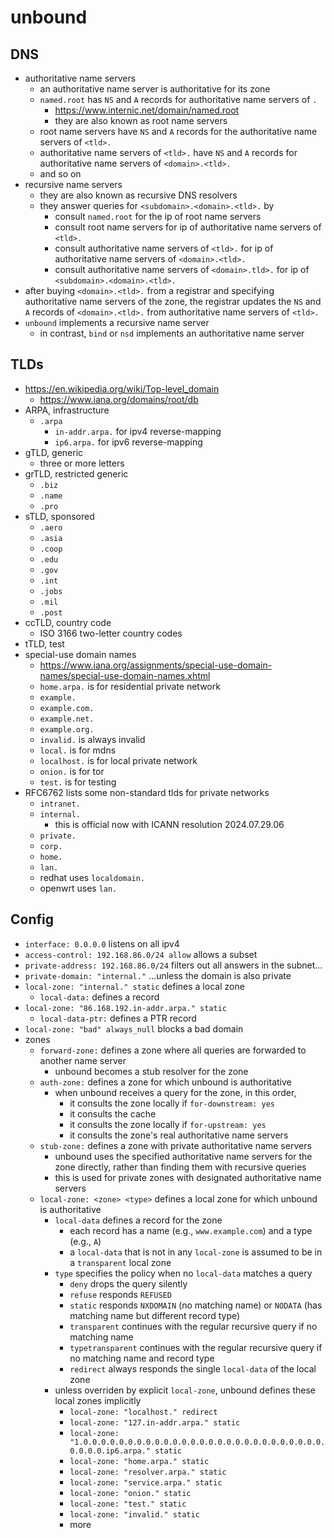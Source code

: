 unbound
=======

## DNS

- authoritative name servers
  - an authoritative name server is authoritative for its zone
  - `named.root` has `NS` and `A` records for authoritative name servers of `.`
    - <https://www.internic.net/domain/named.root>
    - they are also known as root name servers
  - root name servers have `NS` and `A` records for the authoritative name
    servers of `<tld>.`
  - authoritative name servers of `<tld>.` have `NS` and `A` records for
    authoritative name servers of `<domain>.<tld>.`
  - and so on
- recursive name servers
  - they are also known as recursive DNS resolvers
  - they answer queries for `<subdomain>.<domain>.<tld>.` by
    - consult `named.root` for the ip of root name servers
    - consult root name servers for ip of authoritative name servers of
      `<tld>.`
    - consult authoritative name servers of `<tld>.` for ip of authoritative
      name servers of `<domain>.<tld>.`
    - consult authoritative name servers of `<domain>.tld>.` for ip of
      `<subdomain>.<domain>.<tld>.`
- after buying `<domain>.<tld>.` from a registrar and specifying authoritative
  name servers of the zone, the registrar updates the `NS` and `A` records of
  `<domain>.<tld>.` from authoritative name servers of `<tld>.`
- `unbound` implements a recursive name server
  - in contrast, `bind` or `nsd` implements an authoritative name server

## TLDs

- <https://en.wikipedia.org/wiki/Top-level_domain>
  - <https://www.iana.org/domains/root/db>
- ARPA, infrastructure
  - `.arpa`
    - `in-addr.arpa.` for ipv4 reverse-mapping
    - `ip6.arpa.` for ipv6 reverse-mapping
- gTLD, generic
  - three or more letters
- grTLD, restricted generic
  - `.biz`
  - `.name`
  - `.pro`
- sTLD, sponsored
  - `.aero`
  - `.asia`
  - `.coop`
  - `.edu`
  - `.gov`
  - `.int`
  - `.jobs`
  - `.mil`
  - `.post`
- ccTLD, country code
  - ISO 3166 two-letter country codes
- tTLD, test
- special-use domain names
  - <https://www.iana.org/assignments/special-use-domain-names/special-use-domain-names.xhtml>
  - `home.arpa.` is for residential private network
  - `example.`
  - `example.com.`
  - `example.net.`
  - `example.org.`
  - `invalid.` is always invalid
  - `local.` is for mdns
  - `localhost.` is for local private network
  - `onion.` is for tor
  - `test.` is for testing
- RFC6762 lists some non-standard tlds for private networks
  - `intranet.`
  - `internal.`
    - this is official now with ICANN resolution 2024.07.29.06
  - `private.`
  - `corp.`
  - `home.`
  - `lan.`
  - redhat uses `localdomain.`
  - openwrt uses `lan.`

## Config

- `interface: 0.0.0.0` listens on all ipv4
- `access-control: 192.168.86.0/24 allow` allows a subset
- `private-address: 192.168.86.0/24` filters out all answers in the subnet...
- `private-domain: "internal."` ...unless the domain is also private
- `local-zone: "internal." static` defines a local zone
  - `local-data:` defines a record
- `local-zone: "86.168.192.in-addr.arpa." static`
  - `local-data-ptr:` defines a PTR record
- `local-zone: "bad" always_null` blocks a bad domain
- zones
  - `forward-zone:` defines a zone where all queries are forwarded to another
    name server
    - unbound becomes a stub resolver for the zone
  - `auth-zone:` defines a zone for which unbound is authoritative
    - when unbound receives a query for the zone, in this order,
      - it consults the zone locally if `for-downstream: yes`
      - it consults the cache
      - it consults the zone locally if `for-upstream: yes`
      - it consults the zone's real authoritative name servers
  - `stub-zone:` defines a zone with private authoritative name servers
    - unbound uses the specified authoritative name servers for the zone
      directly, rather than finding them with recursive queries
    - this is used for private zones with designated authoritative name
      servers
  - `local-zone: <zone> <type>` defines a local zone for which unbound is
    authoritative
    - `local-data` defines a record for the zone
      - each record has a name (e.g., `www.example.com`) and a type (e.g.,
        `A`)
      - a `local-data` that is not in any `local-zone` is assumed to be in a
        `transparent` local zone
    - `type` specifies the policy when no `local-data` matches a query
      - `deny` drops the query silently
      - `refuse` responds `REFUSED`
      - `static` responds `NXDOMAIN` (no matching name) or `NODATA` (has
        matching name but different record type)
      - `transparent` continues with the regular recursive query if no
        matching name
      - `typetransparent` continues with the regular recursive query if no
        matching name and record type
      - `redirect` always responds the single `local-data` of the local zone
    - unless overriden by explicit `local-zone`, unbound defines these local
      zones implicitly
      - `local-zone: "localhost." redirect`
      - `local-zone: "127.in-addr.arpa." static`
      - `local-zone: "1.0.0.0.0.0.0.0.0.0.0.0.0.0.0.0.0.0.0.0.0.0.0.0.0.0.0.0.0.0.0.0.ip6.arpa." static`
      - `local-zone: "home.arpa." static`
      - `local-zone: "resolver.arpa." static`
      - `local-zone: "service.arpa." static`
      - `local-zone: "onion." static`
      - `local-zone: "test." static`
      - `local-zone: "invalid." static`
      - more
